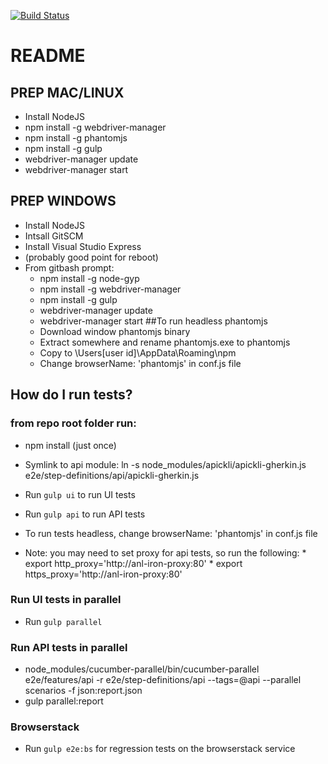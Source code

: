 [![Build Status](https://travis-ci.org/jaffamonkey/cucumberjs-protractor-kickstart.svg?branch=master)](https://travis-ci.org/jaffamonkey/cucumberjs-protractor-kickstart)

# README

## PREP MAC/LINUX

* Install NodeJS
* npm install -g webdriver-manager
* npm install -g phantomjs
* npm install -g gulp
* webdriver-manager update
* webdriver-manager start

## PREP WINDOWS

* Install NodeJS
* Intsall GitSCM
* Install Visual Studio Express
* (probably good point for reboot)
* From gitbash prompt:
	* npm install -g node-gyp
	* npm install -g webdriver-manager
	* npm install -g gulp
	* webdriver-manager update
	* webdriver-manager start
##To run headless phantomjs
    * Download window phantomjs binary
    * Extract somewhere and rename phantomjs.exe to phantomjs
    * Copy to \\Users\[user id]\AppData\Roaming\npm
    * Change browserName: 'phantomjs' in conf.js file

## How do I run tests?

### from repo root folder run:
* npm install (just once)
* Symlink to api module: ln -s node_modules/apickli/apickli-gherkin.js  e2e/step-definitions/api/apickli-gherkin.js
* Run `gulp ui` to run UI tests
* Run `gulp api` to run API tests
* To run tests headless, change browserName: 'phantomjs' in conf.js file

* Note: you may need to set proxy for api tests, so run the following:
        * export http_proxy='http://anl-iron-proxy:80'
        * export https_proxy='http://anl-iron-proxy:80'

### Run UI tests in parallel

* Run `gulp parallel`

### Run API tests in parallel

* node_modules/cucumber-parallel/bin/cucumber-parallel e2e/features/api -r e2e/step-definitions/api --tags=@api --parallel scenarios -f json:report.json
* gulp parallel:report

### Browserstack

* Run `gulp e2e:bs` for regression tests on the browserstack service
